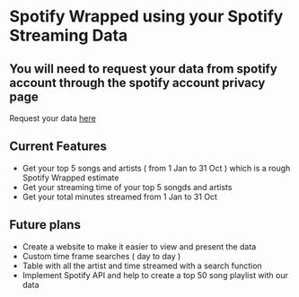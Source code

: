 # Spotify Wrapped using your Spotify Streaming Data

## You will need to request your data from spotify account through the spotify account privacy page
Request your data [here](https://www.spotify.com/uk/account/privacy/)

## Current Features
- Get your top 5 songs and artists ( from 1 Jan to 31 Oct ) which is a rough Spotify Wrapped estimate
- Get your streaming time of your top 5 songds and artists
- Get your total minutes streamed from 1 Jan to 31 Oct
  

## Future plans 
- Create a website to make it easier to view and present the data
- Custom time frame searches ( day to day )
- Table with all the artist and time streamed with a search function
- Implement Spotify API and help to create a top 50 song playlist with our data

